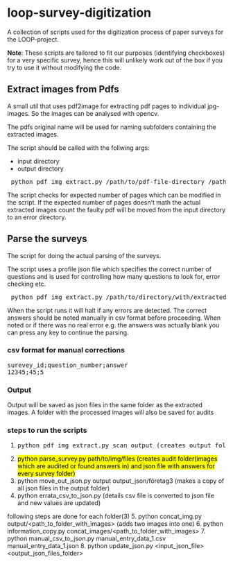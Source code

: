 # loop-survey-digitization

A collection of scripts used for the digitization process of paper surveys for the LOOP-project.

**Note**: These scripts are tailored to fit our purposes (identifying checkboxes) for a very specific survey, hence this will unlikely work out of the box if you try to use it without modifying the code.

## Extract images from Pdfs
A small util that uses pdf2image for extracting pdf pages to individual jpg-images. So the images can be analysed with opencv.

The pdfs original name will be used for naming subfolders containing the extracted images. 

The script should be called with the follwing args: 

* input directory 
* output directory

<pre> python pdf_img_extract.py /path/to/pdf-file-directory /path/to/output-directory </pre>

The script checks for expected number of pages which can be modified in the script. 
If the expected number of pages doesn't math the actual extracted images count the faulty pdf will be moved from the input directory to an error directory.

## Parse the surveys
The script for doing the actual parsing of the surveys. 

The script uses a profile json file which specifies the correct number of questions and is used for controlling how many questions to look for, error checking etc. 

<pre> python pdf_img_extract.py /path/to/directory/with/extracted/images </pre>

When the script runs it will halt if any errors are detected. The correct answers should be noted manually in csv format before proceeding.
When noted or if there was no real error e.g. the answers was actually blank you can press any key to continue the parsing. 

### csv format for manual corrections
<pre>
surevey_id;question_number;answer
12345;45;5
</pre>

### Output

Output will be saved as json files in the same folder as the extracted images. A folder with the processed images will also be saved for audits


### steps to run the scripts
1. <pre>python pdf_img_extract.py scan output (creates output folder with pdfs extracted to images)</pre>
2. <mark> python parse_survey.py path/to/img/files (creates audit folder(images which are audited or found answers in) and json file with answers for every survey folder)</mark>
3. python move_out_json.py output output_json/företag3 (makes a copy of all json files in the output folder)
4. python errata_csv_to_json.py (details csv file is converted to json file and new values are updated)

following steps are done for each folder(3)
5. python concat_img.py output/<path_to_folder_with_images> (adds two images into one)
6. python information_copy.py concat_images/<path_to_folder_with_images>
7. python manual_csv_to_json.py manual_entry_data_1.csv manual_entry_data_1.json
8. python update_json.py <input_json_file> <output_json_files_folder>